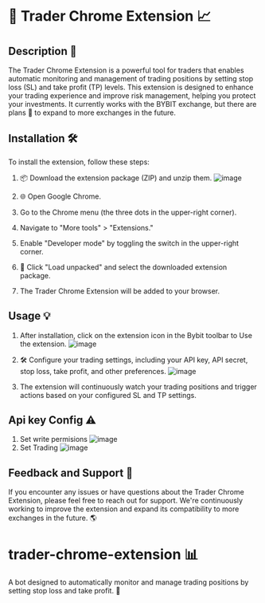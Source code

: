# 🐢 Trader Chrome Extension 📈

## Description 🚀

The Trader Chrome Extension is a powerful tool for traders that enables automatic monitoring and management of trading positions by setting stop loss (SL) and take profit (TP) levels. This extension is designed to enhance your trading experience and improve risk management, helping you protect your investments. It currently works with the BYBIT exchange, but there are plans 🌟 to expand to more exchanges in the future.

## Installation 🛠️

To install the extension, follow these steps:

1. 📦 Download the extension package (ZIP) and unzip them.
![image](https://github.com/LaAlquimia/trader-chrome-extension/assets/38500708/4fe22111-f1ae-49fb-8931-4daace616a0c)

2. 🌐 Open Google Chrome.

3. Go to the Chrome menu (the three dots in the upper-right corner).

4. Navigate to "More tools" > "Extensions."

5. Enable "Developer mode" by toggling the switch in the upper-right corner.

6. 📂 Click "Load unpacked" and select the downloaded extension package.

7. The Trader Chrome Extension will be added to your browser.

## Usage 💡

1. After installation, click on the extension icon in the Bybit toolbar to Use the extension.
![image](https://github.com/LaAlquimia/trader-chrome-extension/assets/38500708/7f193025-58a5-479c-90d0-2d1a7983a1fa)

2. 🛠️ Configure your trading settings, including your API key, API secret, stop loss, take profit, and other preferences.
![image](https://github.com/LaAlquimia/trader-chrome-extension/assets/38500708/353da17e-c5f1-46c6-84f4-0b635f5255f2)

3. The extension will continuously watch your trading positions and trigger actions based on your configured SL and TP settings.

## Api key Config ⚠️
1. Set write permisions
![image](https://github.com/LaAlquimia/trader-chrome-extension/assets/38500708/89b2e696-d0f4-4568-9f71-e0fc7f7919b9)
2. Set Trading 
![image](https://github.com/LaAlquimia/trader-chrome-extension/assets/38500708/f628f5f8-67f0-4cbf-b9a2-0ebfc074133c)

## Feedback and Support 🤝

If you encounter any issues or have questions about the Trader Chrome Extension, please feel free to reach out for support. We're continuously working to improve the extension and expand its compatibility to more exchanges in the future. 🌎

# trader-chrome-extension 📊
A bot designed to automatically monitor and manage trading positions by setting stop loss and take profit. 🚦
